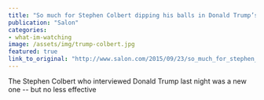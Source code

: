 ```yaml
---
title: "So much for Stephen Colbert dipping his balls in Donald Trump’s mouth"
publication: "Salon"
categories: 
- what-im-watching
image: /assets/img/trump-colbert.jpg
featured: true
link_to_original: "http://www.salon.com/2015/09/23/so_much_for_stephen_colbert_dipping_his_balls_in_donald_trumps_mouth/"
---
```

The Stephen Colbert who interviewed Donald Trump last night was a new one -- but no less effective